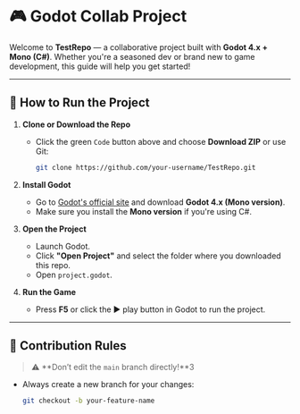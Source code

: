 # 🎮 Godot Collab Project

Welcome to **TestRepo** — a collaborative project built with **Godot 4.x + Mono (C#)**. Whether you're a seasoned dev or brand new to game development, this guide will help you get started!

---

## 🚀 How to Run the Project

1. **Clone or Download the Repo**
   - Click the green `Code` button above and choose **Download ZIP** or use Git:
     ```bash
     git clone https://github.com/your-username/TestRepo.git
     ```

2. **Install Godot**
   - Go to [Godot's official site](https://godotengine.org/download) and download **Godot 4.x (Mono version)**.
   - Make sure you install the **Mono version** if you're using C#.

3. **Open the Project**
   - Launch Godot.
   - Click **"Open Project"** and select the folder where you downloaded this repo.
   - Open `project.godot`.

4. **Run the Game**
   - Press **F5** or click the ▶️ play button in Godot to run the project.

---

## 🧠 Contribution Rules

> ⚠️ **Don’t edit the `main` branch directly!**3

- Always create a new branch for your changes:
  ```bash
  git checkout -b your-feature-name
